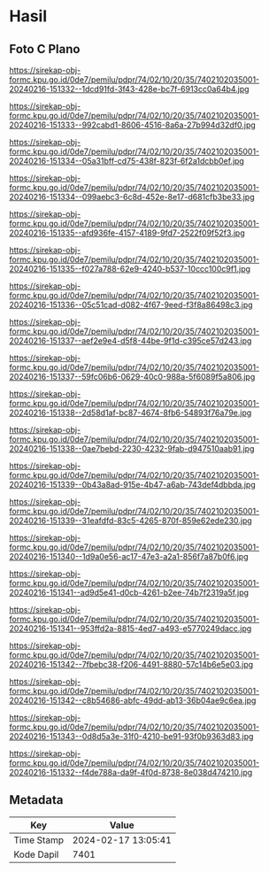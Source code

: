 # Hasil

## Foto C Plano

https://sirekap-obj-formc.kpu.go.id/0de7/pemilu/pdpr/74/02/10/20/35/7402102035001-20240216-151332--1dcd91fd-3f43-428e-bc7f-6913cc0a64b4.jpg

https://sirekap-obj-formc.kpu.go.id/0de7/pemilu/pdpr/74/02/10/20/35/7402102035001-20240216-151333--992cabd1-8606-4516-8a6a-27b994d32df0.jpg

https://sirekap-obj-formc.kpu.go.id/0de7/pemilu/pdpr/74/02/10/20/35/7402102035001-20240216-151334--05a31bff-cd75-438f-823f-6f2a1dcbb0ef.jpg

https://sirekap-obj-formc.kpu.go.id/0de7/pemilu/pdpr/74/02/10/20/35/7402102035001-20240216-151334--099aebc3-6c8d-452e-8e17-d681cfb3be33.jpg

https://sirekap-obj-formc.kpu.go.id/0de7/pemilu/pdpr/74/02/10/20/35/7402102035001-20240216-151335--afd936fe-4157-4189-9fd7-2522f09f52f3.jpg

https://sirekap-obj-formc.kpu.go.id/0de7/pemilu/pdpr/74/02/10/20/35/7402102035001-20240216-151335--f027a788-62e9-4240-b537-10ccc100c9f1.jpg

https://sirekap-obj-formc.kpu.go.id/0de7/pemilu/pdpr/74/02/10/20/35/7402102035001-20240216-151336--05c51cad-d082-4f67-9eed-f3f8a86498c3.jpg

https://sirekap-obj-formc.kpu.go.id/0de7/pemilu/pdpr/74/02/10/20/35/7402102035001-20240216-151337--aef2e9e4-d5f8-44be-9f1d-c395ce57d243.jpg

https://sirekap-obj-formc.kpu.go.id/0de7/pemilu/pdpr/74/02/10/20/35/7402102035001-20240216-151337--59fc06b6-0629-40c0-988a-5f6089f5a806.jpg

https://sirekap-obj-formc.kpu.go.id/0de7/pemilu/pdpr/74/02/10/20/35/7402102035001-20240216-151338--2d58d1af-bc87-4674-8fb6-54893f76a79e.jpg

https://sirekap-obj-formc.kpu.go.id/0de7/pemilu/pdpr/74/02/10/20/35/7402102035001-20240216-151338--0ae7bebd-2230-4232-9fab-d947510aab91.jpg

https://sirekap-obj-formc.kpu.go.id/0de7/pemilu/pdpr/74/02/10/20/35/7402102035001-20240216-151339--0b43a8ad-915e-4b47-a6ab-743def4dbbda.jpg

https://sirekap-obj-formc.kpu.go.id/0de7/pemilu/pdpr/74/02/10/20/35/7402102035001-20240216-151339--31eafdfd-83c5-4265-870f-859e62ede230.jpg

https://sirekap-obj-formc.kpu.go.id/0de7/pemilu/pdpr/74/02/10/20/35/7402102035001-20240216-151340--1d9a0e56-ac17-47e3-a2a1-856f7a87b0f6.jpg

https://sirekap-obj-formc.kpu.go.id/0de7/pemilu/pdpr/74/02/10/20/35/7402102035001-20240216-151341--ad9d5e41-d0cb-4261-b2ee-74b7f2319a5f.jpg

https://sirekap-obj-formc.kpu.go.id/0de7/pemilu/pdpr/74/02/10/20/35/7402102035001-20240216-151341--953ffd2a-8815-4ed7-a493-e5770249dacc.jpg

https://sirekap-obj-formc.kpu.go.id/0de7/pemilu/pdpr/74/02/10/20/35/7402102035001-20240216-151342--7fbebc38-f206-4491-8880-57c14b6e5e03.jpg

https://sirekap-obj-formc.kpu.go.id/0de7/pemilu/pdpr/74/02/10/20/35/7402102035001-20240216-151342--c8b54686-abfc-49dd-ab13-36b04ae9c6ea.jpg

https://sirekap-obj-formc.kpu.go.id/0de7/pemilu/pdpr/74/02/10/20/35/7402102035001-20240216-151343--0d8d5a3e-31f0-4210-be91-93f0b9363d83.jpg

https://sirekap-obj-formc.kpu.go.id/0de7/pemilu/pdpr/74/02/10/20/35/7402102035001-20240216-151332--f4de788a-da9f-4f0d-8738-8e038d474210.jpg


## Metadata

| Key        | Value               |
| ---------- | ------------------- |
| Time Stamp | 2024-02-17 13:05:41 |
| Kode Dapil | 7401                |



